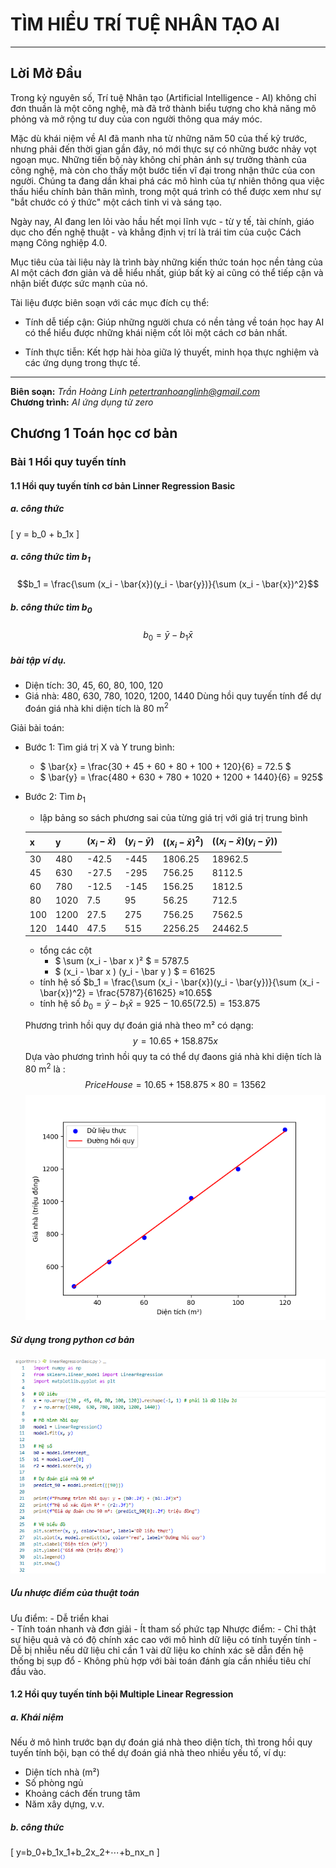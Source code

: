 
# TÌM HIỂU TRÍ TUỆ NHÂN TẠO AI
---
## Lời Mở Đầu
Trong kỷ nguyên số, Trí tuệ Nhân tạo (Artificial Intelligence - AI) không chỉ đơn thuần là một công nghệ, mà đã trở thành biểu tượng cho khả năng mô phỏng và mở rộng tư duy của con người thông qua máy móc.

Mặc dù khái niệm về AI đã manh nha từ những năm 50 của thế kỷ trước, nhưng phải đến thời gian gần đây, nó mới thực sự có những bước nhảy vọt ngoạn mục. Những tiến bộ này không chỉ phản ánh sự trưởng thành của công nghệ, mà còn cho thấy một bước tiến vĩ đại trong nhận thức của con người. Chúng ta đang dần khai phá các mô hình của tự nhiên thông qua việc thấu hiểu chính bản thân mình, trong một quá trình có thể được xem như sự "bắt chước có ý thức" một cách tinh vi và sáng tạo.

Ngày nay, AI đang len lỏi vào hầu hết mọi lĩnh vực - từ y tế, tài chính, giáo dục cho đến nghệ thuật - và khẳng định vị trí là trái tim của cuộc Cách mạng Công nghiệp 4.0.

Mục tiêu của tài liệu này là trình bày những kiến thức toán học nền tảng của AI một cách đơn giản và dễ hiểu nhất, giúp bất kỳ ai cũng có thể tiếp cận và nhận biết được sức mạnh của nó.

Tài liệu được biên soạn với các mục đích cụ thể:

- Tính dễ tiếp cận: Giúp những người chưa có nền tảng về toán học hay AI có thể hiểu được những khái niệm cốt lõi một cách cơ bản nhất.

- Tính thực tiễn: Kết hợp hài hòa giữa lý thuyết, minh họa thực nghiệm và các ứng dụng trong thực tế.
---

**Biên soạn:** *Trần Hoàng Linh petertranhoanglinh@gmail.com*  
**Chương trình:** *AI ứng dụng từ zero*  
<div style="page-break-after: always;"></div>

## Chương 1 Toán học cơ bản
### Bài 1 Hồi quy tuyến tính
#### 1.1 Hồi quy tuyến tính cơ bản Linner Regression Basic
##### a. công thức
\[
y = b_0 + b_1x
\]
##### a. công thức tìm $b_1$
 $$b_1 = \frac{\sum (x_i - \bar{x})(y_i - \bar{y})}{\sum (x_i - \bar{x})^2}$$
##### b. công thức tìm $b_0$
 $$b_0 = \bar{y} - b_1 \bar{x}$$

##### bài tập ví dụ.
- Diện tích: 30, 45, 60, 80, 100, 120
- Giá nhà: 480, 630, 780, 1020, 1200, 1440
Dùng hồi quy tuyến tính để dự đoán giá nhà khi diện tích là $80~\mathrm{m}^2$

Giải bài toán: 
- Bước 1: Tìm giá trị X và Y trung bình:
    - $ \bar{x} = \frac{30 + 45 + 60 + 80 + 100 + 120}{6} = 72.5 $
    - $ \bar{y} = \frac{480 + 630 + 780 + 1020 + 1200 + 1440}{6} = 925$

- Bước 2: Tìm $b_1$

    - lập bảng so sách phương sai của từng giá trị với giá trị trung bình 

    | x   | y    | $(x_i - \bar{x})$ | $(y_i - \bar{y})$ | $((x_i - \bar{x})^2)$ | $((x_i - \bar{x})(y_i - \bar{y}))$ |
    | --- | ---- | --------------- | --------------- | ------------------- | -------------------------------- |
    | 30  | 480  | -42.5           | -445            | 1806.25             | 18962.5                          |
    | 45  | 630  | -27.5           | -295            | 756.25              | 8112.5                           |
    | 60  | 780  | -12.5           | -145            | 156.25              | 1812.5                           |
    | 80  | 1020 | 7.5             | 95              | 56.25               | 712.5                            |
    | 100 | 1200 | 27.5            | 275             | 756.25              | 7562.5                           |
    | 120 | 1440 | 47.5            | 515             | 2256.25             | 24462.5                          |

    - tổng các cột 
      - $ \sum (x_i - \bar x )² $ = 5787.5
      - $  (x_i - \bar x )  (y_i - \bar y ) $ = 61625
    - tính hệ số $b_1 = \frac{\sum (x_i - \bar{x})(y_i - \bar{y})}{\sum (x_i - \bar{x})^2} = \frac{5787}{61625} ≈10.65$
    - tính hệ số $b_0 = \bar{y} - b_1 \bar{x} =  925 - 10.65(72.5) =  153.875$
    
    Phương trình hồi quy dự đoán giá nhà theo m² có dạng: 
        $$ y = 10.65 + 158.875 x $$
    Dựa vào phương trình hồi quy ta có thể dự đaons giá nhà khi diện tích là $80~\mathrm{m}^2$ là :
    $$ PriceHouse = 10.65 + 158.875 \times 80 = 13562 $$
    <img src="./image.png" alt="Regression result" width="600">
##### Sử dụng trong python cơ bản
![alt text](image-2.png)
##### Ưu nhược điểm của thuật toán
 Ưu điểm: 
        - Dễ triển khai  
        - Tính toán nhanh và đơn giải
        - Ít tham số phức tạp
 Nhược điểm:
        - Chỉ thật sự hiệu quả và có độ chính xác cao với mô hình dữ liệu có tính tuyến tính 
        - Dễ bị nhiễu nếu dữ liệu chỉ cần 1 vài dữ liệu ko chính xác sẽ dẫn đến hệ thống bị sụp đổ
        - Không phù hợp với bài toán đánh gía cần nhiều tiêu chí đầu vào.

#### 1.2 Hồi quy tuyến tính bội Multiple Linear Regression

##### a. Khái niệm
Nếu ở mô hình trước bạn dự đoán giá nhà theo diện tích,
thì trong hồi quy tuyến tính bội, bạn có thể dự đoán giá nhà theo nhiều yếu tố, ví dụ:

- Diện tích nhà (m²)
- Số phòng ngủ
- Khoảng cách đến trung tâm
- Năm xây dựng, v.v.
##### b. công thức
\[
  y=b_0​+b_1​x_1​+b_2​x_2​+⋯+b_n​x_n​
\]






























